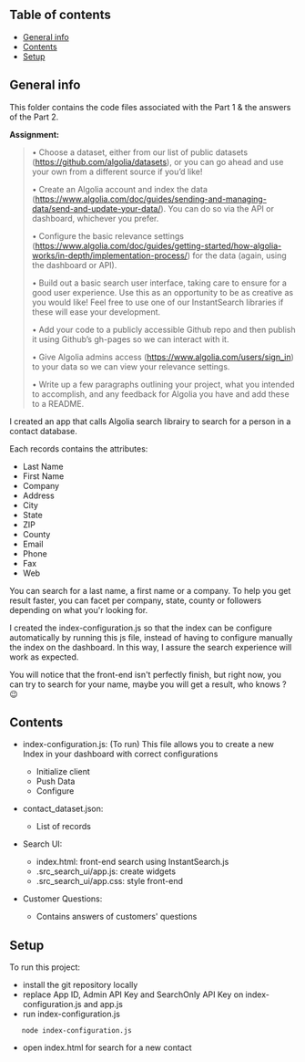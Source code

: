 ## Table of contents
* [General info](#general-info)
* [Contents](#Contents)
* [Setup](#setup)

## General info
This folder contains the code files associated with the Part 1 & the answers of the Part 2.

**Assignment:**   
> • Choose a dataset, either from our list of public datasets (https://github.com/algolia/datasets), or you can go ahead and use your own from a different source if you’d like!
>
> • Create an Algolia account and index the data (https://www.algolia.com/doc/guides/sending-and-managing-data/send-and-update-your-data/). You can do so via the API or dashboard, whichever you prefer.
>
> • Configure the basic relevance settings (https://www.algolia.com/doc/guides/getting-started/how-algolia-works/in-depth/implementation-process/) for the data (again, using the dashboard or API).
>
> • Build out a basic search user interface, taking care to ensure for a good user experience. Use this as an opportunity to be as creative as you would like! Feel free to use one of our InstantSearch libraries if these will ease your development.
>
> • Add your code to a publicly accessible Github repo and then publish it using Github’s gh-pages so we can interact with it.
>
> • Give Algolia admins access (https://www.algolia.com/users/sign_in) to your data so we can view your relevance settings.
>
> • Write up a few paragraphs outlining your project, what you intended to accomplish, and any feedback for Algolia you have and add these to a README.



I created an app that calls Algolia search librairy to search for a person in a contact database. 

Each records contains the attributes:
- Last Name
- First Name
- Company
- Address
- City
- State
- ZIP
- County
- Email
- Phone
- Fax
- Web

You can search for a last name, a first name or a company.
To help you get result faster, you can facet per company, state, county or followers depending on what you'r looking for.

I created the index-configuration.js so that the index can be configure automatically by running this js file, instead of having to configure manually the index on the dashboard. In this way, I assure the search experience will work as expected.

You will notice that the front-end isn't perfectly finish, but right now, you can try to search for your name, maybe you will get a result, who knows ? 😉

## Contents
- index-configuration.js: (To run)
    This file allows you to create a new Index in your dashboard with correct configurations
  - Initialize client
  - Push Data 
  - Configure


- contact_dataset.json:
  - List of records       

- Search UI: 
    - index.html: front-end search using InstantSearch.js
    - .src_search_ui/app.js: create widgets
    - .src_search_ui/app.css: style front-end

- Customer Questions:
    - Contains answers of customers' questions


## Setup
To run this project:    
- install the git repository locally   
- replace App ID, Admin API Key and SearchOnly API Key on index-configuration.js and app.js
- run index-configuration.js
 ```
    node index-configuration.js
 ```
 
- open index.html for search for a new contact